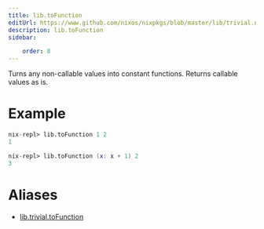 ```yaml
---
title: lib.toFunction
editUrl: https://www.github.com/nixos/nixpkgs/blob/master/lib/trivial.nix#L617C5
description: lib.toFunction
sidebar:

    order: 8
---
```


Turns any non-callable values into constant functions.
Returns callable values as is.

# Example

```nix
nix-repl> lib.toFunction 1 2
1

nix-repl> lib.toFunction (x: x + 1) 2
3
```


# Aliases

- [lib.trivial.toFunction](./reference/lib/trivial/lib-trivial-toFunction)


